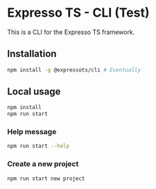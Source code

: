 # Expresso TS - CLI (Test)

This is a CLI for the Expresso TS framework.

## Installation

```bash
npm install -g @expressots/cli # Eventually
```

## Local usage

```bash
npm install
npm run start
```

### Help message

```bash
npm run start --help
```

### Create a new project

```bash
npm run start new project
```
